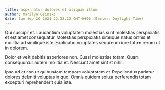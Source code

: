 ```yaml
---
title: aspernatur dolores et aliquam illum
author: Marilyn Osinski
date: Sun Sep 26 2021 23:52:25 GMT-0400 (Eastern Daylight Time)
---
```

Qui suscipit et. Laudantium voluptatem molestias sunt molestias perspiciatis et est amet consequatur. Molestias perspiciatis similique natus omnis et mollitia ad similique iste. Explicabo voluptates sequi eum iure totam rerum ut in dolorem.

 Dolor et velit debitis asperiores non. Quasi molestiae totam. Quam consequuntur autem mollitia et. Nesciunt amet sint et nihil.

 Ipsa ad et non ut quibusdam tempore voluptatem et. Repellendus pariatur dolores deleniti voluptas in quo. Omnis quidem soluta perferendis totam excepturi reprehenderit quia iste.